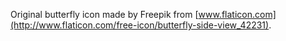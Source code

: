 Original butterfly icon made by Freepik from [www.flaticon.com](http://www.flaticon.com/free-icon/butterfly-side-view_42231).
